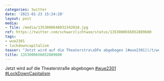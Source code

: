 ```yaml
---
categories: twitter
date: '2021-01-23 15:24:28'
layout: post
media:
- file: /media/1353000648032342018.jpg
ref: https://twitter.com/schwarzlichtwue/status/1353000656852889600
tags:
- wue2301
- lockdowncapitalism
teaser: "Jetzt wird auf die Theaterstra\xDFe abgebogen [#wue2301](/t/wue2301) [#LockDownCapitalism](/t/lockdowncapitalism) "
title: 1353000656852889600
---
```

Jetzt wird auf die Theaterstraße abgebogen [#wue2301](/t/wue2301) [#LockDownCapitalism](/t/lockdowncapitalism) 